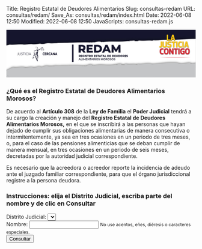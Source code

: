 Title: Registro Estatal de Deudores Alimentarios
Slug: consultas-redam
URL: consultas/redam/
Save_As: consultas/redam/index.html
Date: 2022-06-08 12:50
Modified: 2022-06-08 12:50
JavaScripts: consultas-redam.js


<img class="img-fluid" src="encabezado.jpg" alt="REDAM">

### ¿Qué es el Registro Estatal de Deudores Alimentarios Morosos?

De acuerdo al **Artículo 308** de la **Ley de Familia** el **Poder Judicial** tendrá a su cargo la creación y manejo del **Registro Estatal de Deudores Alimentarios Morosos,** en el que se inscribirá a las personas que hayan dejado de cumplir sus obligaciones alimentarias de manera consecutiva o intermitentemente, ya sea en tres ocasiones en un periodo de tres meses, o, para el caso de las pensiones alimenticias que se deban cumplir de manera mensual, en tres ocasiones en un periodo de seis meses, decretadas por la autoridad judicial correspondiente.

Es necesario que la acreedora o acreedor reporte la incidencia de adeudo ante el juzgado familiar correspondiente, para que el órgano jurisdiccional registre a la persona deudora.

### Instrucciones: elija el Distrito Judicial, escriba parte del nombre y de clic en Consultar

<div id="buscarDiv" class="card mb-2">
    <div class="card-body">
        <form id="buscarForm">
            <div class="form-group">
                <label for="distritoSelect">Distrito Judicial:</label>
                <select id="distritoSelect" class="form-control"></select>
            </div>
            <div class="form-group">
                <label for="nombreInput">Nombre:</label>
                <input id="nombreInput" type="text" class="form-control" aria-describedby="nombreInputHelp">
                <small id="nombreInputHelp" class="form-text text-muted">No use acentos, eñes, diéresis o caracteres especiales.</small>
            </div>
            <input id="consultarButton" class="btn btn-primary" type="submit" value="Consultar">
            <button id="cargandoButton" class="btn btn-primary" type="button" style="display: none;" disabled>
                <span class="spinner-border spinner-border-sm" role="status" aria-hidden="true"></span>
                Cargando...
            </button>
        </form>
    </div>
</div>
<div id="revisarParametros" class="card mb-2" style="display: none;">
    <div class="card-body">
        <div id="revisarParametrosAlert" class="alert alert-primary" role="alert"></div>
    </div>
</div>
<div id="sinResultados" class="card mb-2" style="display: none;">
    <div class="card-body">
        <div id="sinResultadosAlert" class="alert alert-warning" role="alert"></div>
    </div>
</div>
<div id="resultadosDiv" class="card mb-2" style="display: none;">
    <div class="card-body">
        <table id="resultadosDataTable" class="table" style="width: 100%;">
            <thead>
                <tr>
                    <th>ID</th>
                    <th>Distrito</th>
                    <th>Juzgado</th>
                    <th>Nombre</th>
                    <th>Expediente</th>
                    <th>Fecha</th>
                </tr>
            </thead>
        </table>
    </div>
</div>
